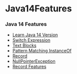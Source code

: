 # Java14Features


### Java 14 Features 
<ul>
  <li><a href="https://github.com/Rapter1990/Java14Features/tree/master/001_Java_Test_Version">Learn Java 14 Version</a></li>
  <li><a href="https://github.com/Rapter1990/Java14Features/tree/master/002_Java_Switch">Switch Expression</a></li>
  <li><a href="https://github.com/Rapter1990/Java14Features/tree/master/003_Java_Text_Blocks">Text Blocks</a></li>
  <li><a href="https://github.com/Rapter1990/Java14Features/tree/master/004_Java_Pattern_Matching_InstanceOf">Pattern Matching InstanceOf</a></li>
  <li><a href="https://github.com/Rapter1990/Java14Features/tree/master/005_Java_Record">Record</a></li>
  <li><a href="https://github.com/Rapter1990/Java14Features/tree/master/006_Java_NullPointerException">NullPointerException</a></li>
  <li><a href="https://github.com/Rapter1990/Java14Features/tree/master/007_Java_Record_Features">Record Features</a></li>
</ul>
